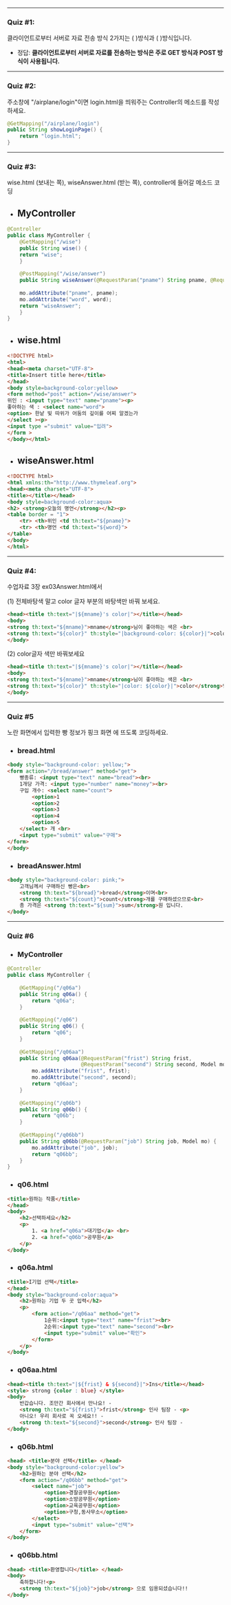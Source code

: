 
---

### Quiz #1:
클라이언트로부터 서버로 자료 전송 방식 2가지는 ( )방식과 ( )방식입니다.

- 정답:
**클라이언트로부터 서버로 자료를 전송하는 방식은 주로 GET 방식과 POST 방식이 사용됩니다.**

---

### Quiz #2:
주소창에 "/airplane/login"이면 login.html을 띄워주는 Controller의 메소드를 작성하세요.

```java
@GetMapping("/airplane/login")
public String showLoginPage() {
    return "login.html";
}
```

---
### Quiz #3:
wise.html (보내는 쪽), wiseAnswer.html (받는 쪽), controller에 들어갈 메소드 코딩

- ## MyController

```java
@Controller
public class MyController {
	@GetMapping("/wise")
	public String wise() {
	return "wise";
	}
	
	@PostMapping("/wise/answer")
	public String wiseAnswer(@RequestParam("pname") String pname, @RequestParam("word") String word, Model mo) {
	
	mo.addAttribute("pname", pname);
	mo.addAttribute("word", word);
	return "wiseAnswer";
	}
}
```

- ## wise.html

```html
<!DOCTYPE html>
<html>
<head><meta charset="UTF-8">
<title>Insert title here</title>
</head>
<body style=background-color:yellow>
<form method="post" action="/wise/answer">
위인 : <input type="text" name="pname"><p>
좋아하는 색 : <select name="word">
<option> 한낱 빛 따위가 어둠의 깊이를 어찌 알겠는가
</select ><p>
<input type ="submit" value="입려">
</form >
</body></html>
```

- ## wiseAnswer.html

```html
<!DOCTYPE html>
<html xmlns:th="http://www.thymeleaf.org">
<head><meta charset="UTF-8">
<title></title></head>
<body style=background-color:aqua>
<h2> <strong>오늘의 명언</strong></h2><p>
<table border = "1">
	<tr> <th>위인 <td th:text="${pname}">
	<tr> <th>명언 <td th:text="${word}">
</table>
</body>
</html>
```

---

### Quiz #4:
수업자료 3장 ex03Answer.html에서 

(1) 전체바탕색 말고 color 글자 부분의 바탕색만 바꿔 보세요.

```html
<head><title th:text="|${mname}'s color|"></title></head>
<body>
<strong th:text="${mname}">mname</strong>님이 좋아하는 색은 <br>
<strong th:text="${color}" th:style="|background-color: ${color}|">color</strong>입니다.
</body>
```

(2) color글자 색만 바꿔보세요

```html
<head><title th:text="|${mname}'s color|"></title></head>
<body>
<strong th:text="${mname}">mname</strong>님이 좋아하는 색은 <br>
<strong th:text="${color}" th:style="|color: ${color}|">color</strong>입니다.
</body>
```

---

### Quiz #5 
노란 화면에서 입력한 빵 정보가 핑크 화면 에 뜨도록 코딩하세요.

- ### bread.html

```html
<body style="background-color: yellow;">
<form action="/bread/answer" method="get">
    빵종류: <input type="text" name="bread"><br>
    1개당 가격: <input type="number" name="money"><br>
    구입 개수: <select name="count">
        <option>1
        <option>2
        <option>3
        <option>4
        <option>5
    </select> 개 <br>
    <input type="submit" value="구매">
</form>
</body>
```

- ### breadAnswer.html

```html
<body style="background-color: pink;">
    고객님께서 구매하신 빵은<br>
    <strong th:text="${bread}">bread</strong>이며<br>
    <strong th:text="${count}">count</strong>개를 구매하셨으므로<br>
    총 가격은 <strong th:text="${sum}">sum</strong>원 입니다.
</body>
```

---

### Quiz #6

- ### MyController

```java
@Controller
public class MyController {
   
    @GetMapping("/q06a")
    public String q06a() {
        return "q06a";
    }
    
    @GetMapping("/q06")
    public String q06() {
        return "q06";
    }
    
    @GetMapping("/q06aa")
    public String q06aa(@RequestParam("frist") String frist,
                        @RequestParam("second") String second, Model mo) {
        mo.addAttribute("frist", frist);
        mo.addAttribute("second", second);
        return "q06aa";
    }
    
    @GetMapping("/q06b")
    public String q06b() {
        return "q06b";
    }
    
    @GetMapping("/q06bb")
    public String q06bb(@RequestParam("job") String job, Model mo) {
        mo.addAttribute("job", job);
        return "q06bb";
    }
}
```

- ### q06.html

```html
<title>원하는 작품</title>
</head>
<body>
    <h2>선택하세요</h2>
    <p>
        1. <a href="q06a">대기업</a> <br>
        2. <a href="q06b">공무원</a>
    </p>
</body>
```

- ### q06a.html

```html
<title>I기업 선택</title>
</head>
<body style="background-color:aqua">
    <h2>원하는 기업 두 곳 입력</h2>
    <p>
        <form action="/q06aa" method="get">
            1순위:<input type="text" name="frist"><br>
            2순위:<input type="text" name="second"><br>
            <input type="submit" value="확인">
        </form>
    </p>
</body>
```

- ### q06aa.html

```html
<head><title th:text="|${frist} & ${second}|">Ins</title></head>
<style> strong {color : blue} </style>
<body>
    반갑습니다. 조만간 회사에서 만나요! - 
    <strong th:text="${frist}">frist</strong> 인사 팀장 - <p>
    아니오! 우리 회사로 꼭 오세요!! - 
    <strong th:text="${second}">second</strong> 인사 팀장 -
</body>
```

- ### q06b.html

```html
<head> <title>분야 선택</title> </head>
<body style="background-color:yellow">
    <h2>원하는 분야 선택</h2>
    <form action="/q06bb" method="get">
        <select name="job">
            <option>경찰공무원</option>
            <option>소방공무원</option>
            <option>교육공무원</option>
            <option>구청,동사무소</option>
        </select>
        <input type="submit" value="선택">
    </form>
</body>
```

- ### q06bb.html

```html
<head> <title>환영합니다</title> </head>
<body>
    축하합니다!<p>
    <strong th:text="${job}">job</strong> 으로 임용되셨습니다!!
</body>
```
